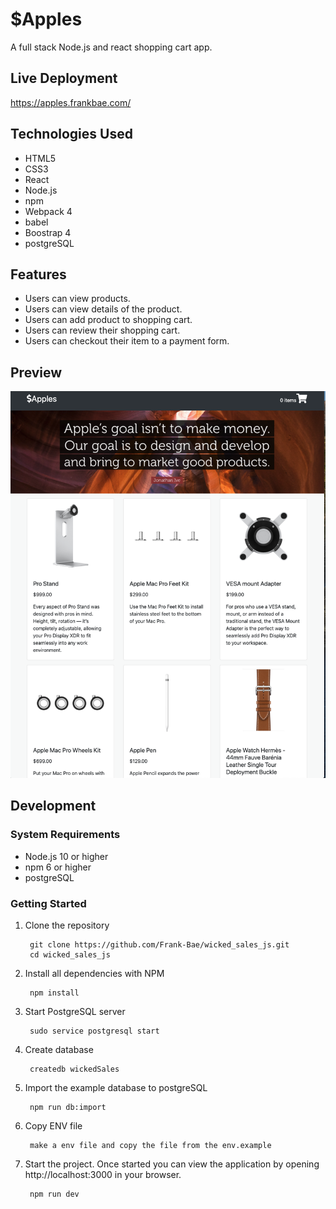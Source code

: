 # $Apples
A full stack Node.js and react shopping cart app.

## Live Deployment

https://apples.frankbae.com/

## Technologies Used
- HTML5
- CSS3
- React
- Node.js
- npm
- Webpack 4
- babel
- Boostrap 4
- postgreSQL

## Features
- Users can view products.
- Users can view details of the product.
- Users can add product to shopping cart.
- Users can review their shopping cart.
- Users can checkout their item to a payment form.

## Preview
![](./previews/screen_shot.png)
## Development

### System Requirements
- Node.js 10 or higher
- npm 6 or higher
- postgreSQL

### Getting Started
1. Clone the repository

        git clone https://github.com/Frank-Bae/wicked_sales_js.git
        cd wicked_sales_js

2. Install all dependencies with NPM

        npm install

3. Start PostgreSQL server

        sudo service postgresql start

4. Create database

        createdb wickedSales

5. Import the example database to postgreSQL

        npm run db:import

6. Copy ENV file

        make a env file and copy the file from the env.example
    
7. Start the project. Once started you can view the application by opening http://localhost:3000 in your browser.
        
        npm run dev
